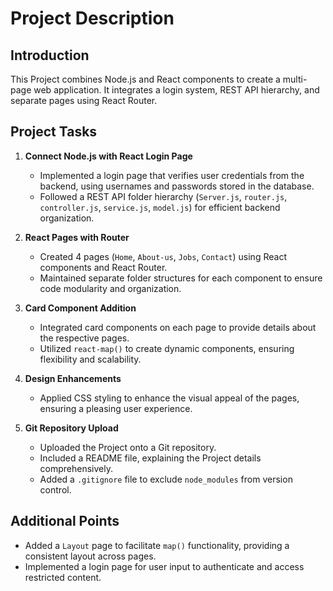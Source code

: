 # Project Description

## Introduction
This Project combines Node.js and React components to create a multi-page web application. It integrates a login system, REST API hierarchy, and separate pages using React Router.

## Project Tasks

1. **Connect Node.js with React Login Page**
   - Implemented a login page that verifies user credentials from the backend, using usernames and passwords stored in the database.
   - Followed a REST API folder hierarchy (`Server.js`, `router.js`, `controller.js`, `service.js`, `model.js`) for efficient backend organization.
  
2. **React Pages with Router**
   - Created 4 pages (`Home`, `About-us`, `Jobs`, `Contact`) using React components and React Router.
   - Maintained separate folder structures for each component to ensure code modularity and organization.
  
3. **Card Component Addition**
   - Integrated card components on each page to provide details about the respective pages.
   - Utilized `react-map()` to create dynamic components, ensuring flexibility and scalability.

4. **Design Enhancements**
   - Applied CSS styling to enhance the visual appeal of the pages, ensuring a pleasing user experience.

5. **Git Repository Upload**
   - Uploaded the Project onto a Git repository.
   - Included a README file, explaining the Project details comprehensively.
   - Added a `.gitignore` file to exclude `node_modules` from version control.

## Additional Points
- Added a `Layout` page to facilitate `map()` functionality, providing a consistent layout across pages.
- Implemented a login page for user input to authenticate and access restricted content.
